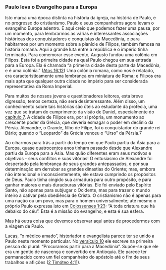 ### Paulo leva o Evangelho para a Europa 

Isto marca uma época distinta na história da igreja, na história de Paulo, e no progresso do cristianismo. Paulo e seus companheiros agora levam o evangelho Europa adentro. E aqui creio que podemos fazer uma pausa, por um momento, para lembrarmos as várias e interessantes associações históricas dos conquistadores e conquistas da Macedônia, e para habitarmos por um momento sobre a planície de Filipos, também famosa na história romana. Aqui a grande luta entre a república e o império tinha terminado. Para comemorar esse evento, Augusto fundou uma colônia em Filipos. Esta foi a primeira cidade na qual Paulo chegou em sua entrada para a Europa. Ela é chamada “a primeira cidade desta parte da Macedônia, e é uma colônia.” ([Atos 16:12](http://bibliaonline.com.br/acf/atos/16/12)) Uma colônia romana, como nos é relatado, era caracteristicamente uma lembrança em miniatura de Roma; e Filipos era mais apta que qualquer outra cidade no império para ser considerada representativa da Roma Imperial.

Para muitos de nossos jovens e questionadores leitores, esta breve digressão, temos certeza, não será desinteressante. Além disso, um conhecimento sobre tais histórias são úteis ao estudante da profecia, uma vez que se tratam do cumprimento da visão de Daniel, especialmente do [capítulo 7](http://bibliaonline.com.br/acf/dn/7). A cidade de Filipos era, por si própria, um monumento ao crescente poder da Grécia, que deveria esmagar o poder em declínio da Pérsia. Alexandre, o Grande, filho de Filipe, foi o conquistador do grande rei Dário; quando o “Leopardo” da Grécia venceu o “Urso” da Pérsia.7

Ao olharmos para trás a partir do tempo em que Paulo partiu da Ásia para a Europa, quase quatrocentos anos tinham passado desde que Alexandre partiu da Europa para a Ásia. Mas quão diferentes eram seus motivos e objetivos - seus conflitos e suas vitórias! O entusiasmo de Alexandre foi despertado pela lembrança de seus grandes antepassados, e por sua determinação em derrubar as grandes dinastias do Oriente; mas, embora não intencional e inconscientemente, ele estava cumprindo os propósitos de Deus. Paulo tinha cingido sua armadura para outro propósito, e para ganhar maiores e mais duradouras vitórias. Ele foi enviado pelo Espírito Santo, não apenas para subjugar o Ocidente, mas para trazer o mundo inteiro a cativar pela obediência de Cristo. O cristianismo não é apenas para uma nação ou um povo, mas para o homem universalmente; até mesmo o próprio Paulo expressa isto em [Colossenses 1:23](http://bibliaonline.com.br/acf/cl/1/23): “A toda criatura que há debaixo do céu”. Esta é a missão do evangelho, e esta é sua esfera.

Mas há outra coisa que devemos observar aqui antes de procedermos com a viagem de Paulo.

Lucas, “o médico amado”, historiador e evangelista parece ter se unido a Paulo neste momento particular. No [versículo 10](http://bibliaonline.com.br/acf/atos/16/10) ele escreve na primeira pessoa do plural: “Procuramos partir para a Macedônia”. Supõe-se que ele era um gentio de nascença e convertido em Antioquia. Ele parece ter permanecido como um fiel companheiro do apóstolo até o fim de seus trabalhos e aflições ([2 Timóteo 4:11](http://bibliaonline.com.br/acf/2tm/4/11)).